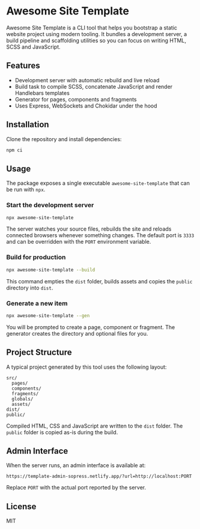 # Awesome Site Template

Awesome Site Template is a CLI tool that helps you bootstrap a static website project using modern tooling. It bundles a development server, a build pipeline and scaffolding utilities so you can focus on writing HTML, SCSS and JavaScript.

## Features

- Development server with automatic rebuild and live reload
- Build task to compile SCSS, concatenate JavaScript and render Handlebars templates
- Generator for pages, components and fragments
- Uses Express, WebSockets and Chokidar under the hood

## Installation

Clone the repository and install dependencies:

```bash
npm ci
```

## Usage

The package exposes a single executable `awesome-site-template` that can be run with `npx`.

### Start the development server

```bash
npx awesome-site-template
```

The server watches your source files, rebuilds the site and reloads connected browsers whenever something changes. The default port is `3333` and can be overridden with the `PORT` environment variable.

### Build for production

```bash
npx awesome-site-template --build
```

This command empties the `dist` folder, builds assets and copies the `public` directory into `dist`.

### Generate a new item

```bash
npx awesome-site-template --gen
```

You will be prompted to create a page, component or fragment. The generator creates the directory and optional files for you.

## Project Structure

A typical project generated by this tool uses the following layout:

```
src/
  pages/
  components/
  fragments/
  globals/
  assets/
dist/
public/
```

Compiled HTML, CSS and JavaScript are written to the `dist` folder. The `public` folder is copied as-is during the build.

## Admin Interface

When the server runs, an admin interface is available at:

```
https://template-admin-sopress.netlify.app/?url=http://localhost:PORT
```

Replace `PORT` with the actual port reported by the server.

## License

MIT


